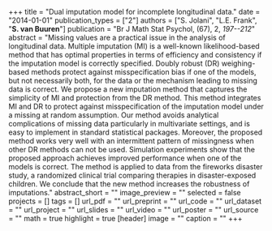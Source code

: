 +++
title = "Dual imputation model for incomplete longitudinal data."
date = "2014-01-01"
publication_types = ["2"]
authors = ["S. Jolani", "L.E. Frank", "**S. van Buuren**"]
publication = "Br J Math Stat Psychol, (67), 2, _197--212_"
abstract = "Missing values are a practical issue in the analysis of longitudinal data. Multiple imputation (MI) is a well-known likelihood-based method that has optimal properties in terms of efficiency and consistency if the imputation model is correctly specified. Doubly robust (DR) weighing-based methods protect against misspecification bias if one of the models, but not necessarily both, for the data or the mechanism leading to missing data is correct. We propose a new imputation method that captures the simplicity of MI and protection from the DR method. This method integrates MI and DR to protect against misspecification of the imputation model under a missing at random assumption. Our method avoids analytical complications of missing data particularly in multivariate settings, and is easy to implement in standard statistical packages. Moreover, the proposed method works very well with an intermittent pattern of missingness when other DR methods can not be used. Simulation experiments show that the proposed approach achieves improved performance when one of the models is correct. The method is applied to data from the fireworks disaster study, a randomized clinical trial comparing therapies in disaster-exposed children. We conclude that the new method increases the robustness of imputations."
abstract_short = ""
image_preview = ""
selected = false
projects = []
tags = []
url_pdf = ""
url_preprint = ""
url_code = ""
url_dataset = ""
url_project = ""
url_slides = ""
url_video = ""
url_poster = ""
url_source = ""
math = true
highlight = true
[header]
image = ""
caption = ""
+++

